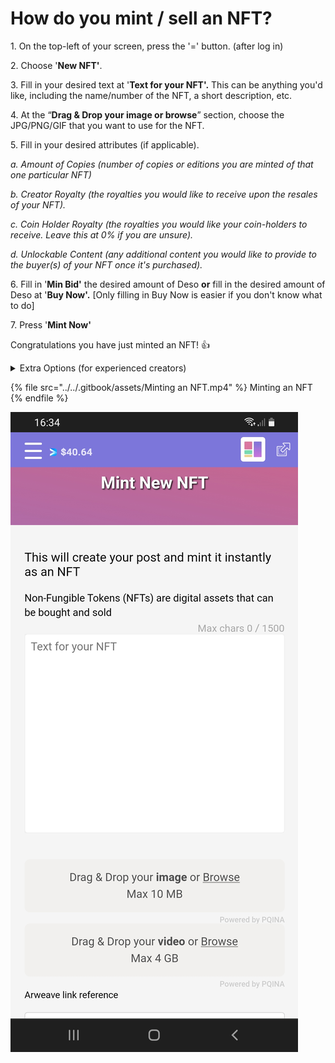 # How do you mint / sell an NFT?

1\. On the top-left of your screen, press the '=' button. (after log in) &#x20;

2\. Choose '**New NFT'**.

3\. Fill in your desired text at '**Text for your NFT'.** This can be anything you'd like, including the name/number of the NFT, a short description, etc.

4\. At the “**Drag & Drop your image or browse**” section, choose the JPG/PNG/GIF that you want to use for the NFT.

5\. Fill in your desired attributes (if applicable).&#x20;

_a. Amount of Copies (number of copies or editions you are minted of that one particular NFT)_      &#x20;

_b. Creator Royalty (the royalties you would like to receive upon the resales of your NFT)._        &#x20;

_c. Coin Holder Royalty (the royalties you would like your coin-holders to receive. Leave this at 0% if you are unsure)._   &#x20;

_d. Unlockable Content (any additional content you would like to provide to the buyer(s) of your NFT once it's purchased)._&#x20;

6\. Fill in '**Min Bid'**  the desired amount of Deso **or** fill in the desired amount of Deso at '**Buy Now'.** \[Only filling in Buy Now is easier if you don't know what to do]           &#x20;

7\. Press '**Mint Now'**

Congratulations you have just minted an NFT! :thumbsup:

<details>

<summary>Extra Options (for experienced creators)</summary>

#### \[Extra 1: for experienced creators] Unlockable Content

To add unlockable content to your NFT, you can use the following steps:

1\.     Click '**Mint on NFT'**

2\.     Check **'Unlockable Content'**

3\.     Mint the NFT and put it on sale

The moment someone has put in a bid and you want to accept it you can add in the unlockable content.



**\[Extra 2: for experienced creators] Add extra / collection data**

To know more about this feature; go directly to [Traits by Extradata](broken-reference).&#x20;

</details>

{% file src="../../.gitbook/assets/Minting an NFT.mp4" %}
Minting an NFT
{% endfile %}

![](../../.gitbook/assets/Mint.jpg)
